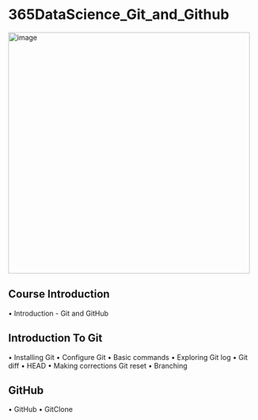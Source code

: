 # 365DataScience_Git_and_Github

<img width="488" alt="image" src="https://github.com/SyakeerRahman/365DataScience_Git_and_Github/assets/105381652/f5d1584d-61a6-4abf-a30b-2364dfa7976e">

## Course Introduction

• Introduction - Git and GitHub

## Introduction To Git

• Installing Git 
• Configure Git
• Basic commands
• Exploring Git log
• Git diff
• HEAD
• Making corrections Git reset
• Branching

## GitHub

• GitHub
• GitClone 
